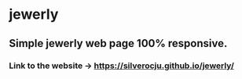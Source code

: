 # jewerly
## Simple jewerly web page 100% responsive.
### Link to the website -> https://silverocju.github.io/jewerly/

